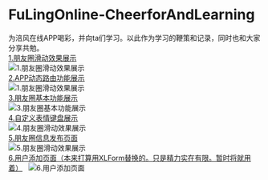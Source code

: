 # FuLingOnline-CheerforAndLearning
为涪风在线APP喝彩，并向ta们学习。以此作为学习的鞭策和记录，同时也和大家分享共勉。  
[1.朋友圈滑动效果展示](#readme1)  
![1.朋友圈滑动效果展示](https://github.com/FuLingTaiHexiaoke/FuLingOnline-CheerforAndLearning/blob/master/README_RESOURCE/2017-06-21%2018_12_11.gif)  
[2.APP动态路由功能展示](#readme2)  
![1.朋友圈滑动效果展示](https://github.com/FuLingTaiHexiaoke/FuLingOnline-CheerforAndLearning/blob/master/README_RESOURCE/TimeLine_APPRouter.gif)  
[3.朋友圈基本功能展示](#readme3)  
![3.朋友圈基本功能展示](https://github.com/FuLingTaiHexiaoke/FuLingOnline-CheerforAndLearning/blob/master/README_RESOURCE/%E6%9C%8B%E5%8F%8B%E5%9C%88%E5%9F%BA%E6%9C%AC%E5%8A%9F%E8%83%BD%E5%B1%95%E7%A4%BA.gif)  
[4.自定义表情键盘展示](#readme4)  
![4.朋友圈滑动效果展示](https://github.com/FuLingTaiHexiaoke/FuLingOnline-CheerforAndLearning/blob/master/README_RESOURCE/EmotionBoardShowing.gif)  
[5.朋友圈信息发布页面](#readme5)  
![5.朋友圈滑动效果展示](https://github.com/FuLingTaiHexiaoke/FuLingOnline-CheerforAndLearning/blob/master/README_RESOURCE/%E6%9C%8B%E5%8F%8B%E5%9C%88%E4%BF%A1%E6%81%AF%E5%8F%91%E5%B8%83%E9%A1%B5%E9%9D%A2.jpg)  
[6.用户添加页面（本来打算用XLForm替换的。只是精力实在有限。暂时将就用着）](#readme6)  
![6.用户添加页面](https://github.com/FuLingTaiHexiaoke/FuLingOnline-CheerforAndLearning/blob/master/README_RESOURCE/%E7%94%A8%E6%88%B7%E6%B7%BB%E5%8A%A0%E9%A1%B5%E9%9D%A2.jpg) 
